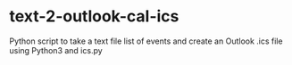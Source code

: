 # text-2-outlook-cal-ics
Python script to take a text file list of events and create an Outlook .ics file using Python3 and ics.py
